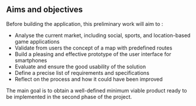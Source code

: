 ## Aims and objectives
Before building the application, this preliminary work will aim to :

- Analyse the current market, including social, sports, and location-based game applications
- Validate from users the concept of a map with predefined routes
- Build a pleasing and effective prototype of the user interface for smartphones
- Evaluate and ensure the good usability of the solution
- Define a precise list of requirements and specifications
- Reflect on the process and how it could have been improved
  
The main goal is to obtain a well-defined minimum viable product ready to be implemented in the second phase of the project.